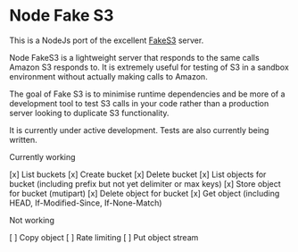 Node Fake S3
==================

This is a NodeJs port of the excellent [FakeS3](https://github.com/jubos/fake-s3) server.

Node FakeS3 is a lightweight server that responds to the same calls Amazon S3 responds to. It is extremely useful for testing of S3 in a sandbox environment without actually making calls to Amazon.

The goal of Fake S3 is to minimise runtime dependencies and be more of a development tool to test S3 calls in your code rather than a production server looking to duplicate S3 functionality.

It is currently under active development. Tests are also currently being written.

Currently working

[x] List buckets
[x] Create bucket
[x] Delete bucket
[x] List objects for bucket (including prefix but not yet delimiter or max keys)
[x] Store object for bucket (mutipart)
[x] Delete object for bucket
[x] Get object (including HEAD, If-Modified-Since, If-None-Match)

Not working

[ ] Copy object
[ ] Rate limiting
[ ] Put object stream
